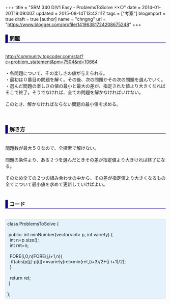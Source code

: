 +++
title = "SRM 340 DIV1 Easy - ProblemsToSolve ××○"
date = 2014-01-20T19:09:00Z
updated = 2015-08-14T13:42:11Z
tags = ["考察"]
blogimport = true
draft = true
[author]
	name = "chngng"
	uri = "https://www.blogger.com/profile/14196381724208675248"
+++

<div dir="ltr" style="text-align: left;" trbidi="on"><h3 style="border-bottom: 2px solid slateblue; border-left: 8px solid navy; color: black; padding: 0px 0px 1px 5px;">問題 </h3><br /><a href="http://community.topcoder.com/stat?c=problem_statement&amp;pm=7504&amp;rd=10664" target="_blank">http://community.topcoder.com/stat?c=problem_statement&amp;pm=7504&amp;rd=10664</a><br /><br />・各問題について、その楽しさの値が与えられる。<br />・最初は０番目の問題を解く。その後、次の問題かその次の問題を選んでいく。<br />・選んだ問題の楽しさの値の最小と最大の差が、指定された値より大きくなればそこで終了。そうでなければ、全ての問題を解かなければいけない。<br /><br />このとき、解かなければならない問題の最小値を求める。<br /><br /><br /><h3 style="border-bottom: 2px solid slateblue; border-left: 8px solid navy; color: black; padding: 0px 0px 1px 5px;">解き方 </h3><br />問題数が最大５０なので、全探索で解けない。<br /><br />問題の条件より、ある２つを選んだときその差が指定値より大きければ終了になる。<br /><br />そのため全ての２つの組み合わせの中から、その差が指定値より大きくなるもの全てについて最小値を求めて更新していけばよい。<br /><br /><h3 style="border-bottom: 2px solid slateblue; border-left: 8px solid navy; color: black; padding: 0px 0px 1px 5px;">コード </h3><br /><div style="background-color: #e3f2fb; border: 1px dotted #CCCCCC; padding: 5px;">class ProblemsToSolve {<br /><br /><span class="Apple-tab-span" style="white-space: pre;"> </span>public: int minNumber(vector&lt;int&gt; p, int variety) {<br /><span class="Apple-tab-span" style="white-space: pre;">  </span>int n=p.size();<br /><span class="Apple-tab-span" style="white-space: pre;">  </span>int ret=n;<br /><br /><span class="Apple-tab-span" style="white-space: pre;">  </span>FORE(i,0,n)FORE(j,i+1,n){<br /><span class="Apple-tab-span" style="white-space: pre;">   </span>if(abs(p[j]-p[i])&gt;=variety)ret=min(ret,(i+3)/2+(j-i+1)/2);<br /><span class="Apple-tab-span" style="white-space: pre;">  </span>}<br /><br /><span class="Apple-tab-span" style="white-space: pre;">  </span>return ret;<br /><span class="Apple-tab-span" style="white-space: pre;"> </span>}<br /><br />};</div></div>
